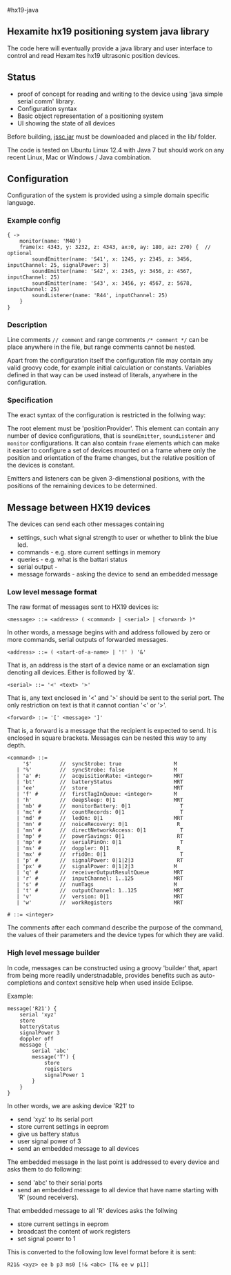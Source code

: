 #hx19-java

## Hexamite hx19 positioning system java library

The code here will eventually provide a java library and user interface to control and read Hexamites hx19 ultrasonic position devices.

## Status

  - proof of concept for reading and writing to the device using 'java simple serial comm' library.
  - Configuration syntax
  - Basic object representation of a positioning system
  - UI showing the state of all devices

Before building, [jssc.jar](https://github.com/scream3r/java-simple-serial-connector/releases/) must be downloaded and placed in the lib/ folder.

The code is tested on Ubuntu Linux 12.4 with Java 7 but should work on any recent Linux, Mac or Windows / Java combination.

## Configuration

Configuration of the system is provided using a simple domain specific language.

### Example config

    { ->
        monitor(name: 'M40')
        frame(x: 4343, y: 3232, z: 4343, ax:0, ay: 180, az: 270) {  // optional
            soundEmitter(name: 'S41', x: 1245, y: 2345, z: 3456, inputChannel: 25, signalPower: 3)
            soundEmitter(name: 'S42', x: 2345, y: 3456, z: 4567, inputChannel: 25)
            soundEmitter(name: 'S43', x: 3456, y: 4567, z: 5678, inputChannel: 25)
            soundListener(name: 'R44', inputChannel: 25)
        }
    }


### Description

Line comments `// comment` and range comments `/* comment */` can be place anywhere in the file, but range comments cannot be nested.

Apart from the configuration itself the configuration file may contain any valid groovy code, for example initial calculation or constants. 
Variables defined in that way can be used instead of literals, anywhere in the configuration. 

### Specification

The exact syntax of the configuration is restricted in the follwing way:

The root element must be 'positionProvider'. This element can contain any number of device configurations, 
that is `soundEmitter`, `soundListener` and `monitor` configurations. It can also contain `frame` elements which can
make it easier to configure a set of devices mounted on a frame where only the position and orientation of 
the frame changes, but the relative position of the devices is constant.

Emitters and listeners can be given 3-dimenstional positions, with the positions of the remaining devices to be determined.

## Message between HX19 devices

The devices can send each other messages containing

  - settings, such what signal strength to user or whether to blink the blue led.
  - commands - e.g. store current settings in memory
  - queries - e.g. what is the battari status
  - serial output - 
  - message forwards - asking the device to send an embedded message

### Low level message format

The raw format of messages sent to HX19 devices is:

    <message> ::= <address> ( <command> | <serial> | <forward> )*
    
In other words, a message begins with and address followed by zero or more commands, serial outputs of forwarded messages.

    <address> ::= ( <start-of-a-name> | '!' ) '&'
    
That is, an address is the start of a device name or an exclamation sign denoting all devices. Either is followed by '&'. 

    <serial> ::= '<' <text> '>'
    
That is, any text enclosed in '<' and '>' should be sent to the serial port. The only restriction on text is that it cannot contian '<' or '>'.

    <forward> ::= '[' <message> ']'
    
That is, a forward is a message that the recipient is expected to send. It is enclosed in square brackets. Messages can be nested this way to any depth.

    <command> ::= 
         '$'         //  syncStrobe: true                 M    
       | '%'         //  syncStrobe: false                M    
       | 'a' #:      //  acquisitionRate: <integer>       MRT  
       | 'bt'        //  batteryStatus                    MRT  
       | 'ee'        //  store                            MRT  
       | 'f' #       //  firstTagInQueue: <integer>       M    
       | 'h'         //  deepSleep: 0|1                   MRT  
       | 'mb' #      //  monitorBattery: 0|1                T  
       | 'mc' #      //  countRecords: 0|1                  T  
       | 'md' #      //  ledOn: 0|1                       MRT  
       | 'mn' #      //  noiceRecovery: 0|1                R   
       | 'mn' #      //  directNetworkAccess: 0|1           T  
       | 'mp' #      //  powerSavings: 0|1                 RT  
       | 'mp' #      //  serialPinOn: 0|1                   T  
       | 'ms' #      //  doppler: 0|1                      R   
       | 'mx' #      //  rfidOn: 0|1                        T  
       | 'p' #       //  signalPower: 0|1|2|3              RT  
       | 'px' #      //  signalPower: 0|1|2|3             M    
       | 'q' #       //  receiverOutputResultQueue        MRT  
       | 'r' #       //  inputChannel: 1..125             MRT  
       | 's' #       //  numTags                          M    
       | 't' #       //  outputChannel: 1..125            MRT  
       | 'v'         //  version: 0|1                     MRT  
       | 'w'         //  workRegisters                    MRT  

    # ::= <integer>
    
The comments after each command describe the purpose of the command, the values of their parameters and the device types for which they are valid.

### High level message builder

In code, messages can be constructed using a groovy 'builder' that, apart from being more readily understnadable, provides benefits such as 
auto-completions and context sensitive help when used inside Eclipse.

Example: 

    message('R21') {
        serial 'xyz'
        store
        batteryStatus
        signalPower 3
        doppler off
        message {
            serial 'abc'
            message('T') {
                store
                registers
                signalPower 1
            }
        }
    } 
    
In other words, we are asking device 'R21' to

  - send 'xyz' to its serial port
  - store current settings in eeprom
  - give us battery status
  - user signal power of 3
  - send an embedded message to all devices
  
The embedded message in the last point is addressed to every device and asks them to do following:

  - send 'abc' to their serial ports
  - send an embedded message to all device that have name starting with 'R' (sound receivers).
  
That embedded message to all 'R' devices asks the follwing

  - store current settings in eeprom
  - broadcast the content of work registers
  - set signal power to 1

This is converted to the following low level format before it is sent:

    R21& <xyz> ee b p3 ms0 [!& <abc> [T& ee w p1]]
